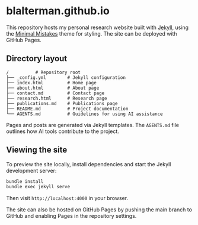 # blalterman.github.io

This repository hosts my personal research website built with
[Jekyll](https://jekyllrb.com/), using the
[Minimal Mistakes](https://github.com/mmistakes/minimal-mistakes) theme for
styling. The site can be deployed with GitHub Pages.

## Directory layout

```
/          # Repository root
├── _config.yml        # Jekyll configuration
├── index.html         # Home page
├── about.html         # About page
├── contact.md         # Contact page
├── research.html      # Research page
├── publications.md    # Publications page
├── README.md          # Project documentation
└── AGENTS.md          # Guidelines for using AI assistance
```

Pages and posts are generated via Jekyll templates. The `AGENTS.md` file
outlines how AI tools contribute to the project.

## Viewing the site

To preview the site locally, install dependencies and start the Jekyll
development server:

```bash
bundle install
bundle exec jekyll serve
```

Then visit `http://localhost:4000` in your browser.

The site can also be hosted on GitHub Pages by pushing the main branch to GitHub and enabling Pages in the repository settings.
